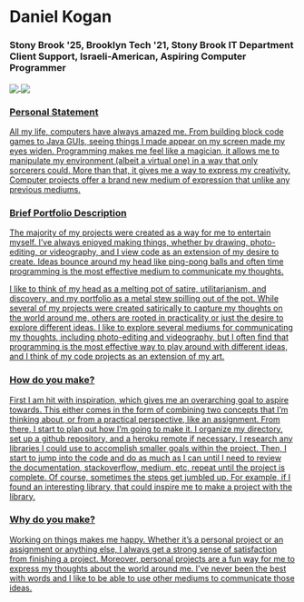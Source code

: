 # Daniel Kogan
### Stony Brook '25, Brooklyn Tech '21, Stony Brook IT Department Client Support, Israeli-American, Aspiring Computer Programmer

<a href="https://github-readme-stats.vercel.app/api?username=daminals&count_private=true&show_icons=true">
  <img align="center" src="https://github-readme-stats.vercel.app/api?username=daminals&count_private=true&show_icons=true" />
</a>
<a href="https://github-readme-stats.vercel.app/api/top-langs/?username=daminals&langs_count=8&hide=html,css&layout=compact&show_icons=true">
  <img align="center" src="https://github-readme-stats.vercel.app/api/top-langs/?username=daminals&langs_count=8&hide=html,css&layout=compact&show_icons=true" />
<!--START_SECTION:waka-->
<!--END_SECTION:waka-->
  
### Personal Statement

All my life, computers have always amazed me. From building block code games to Java GUIs, seeing things I made appear on my screen made my eyes widen. Programming makes me feel like a magician, it allows me to manipulate my environment (albeit a virtual one) in a way that only sorcerers could. More than that, it gives me a way to express my creativity. Computer projects offer a brand new medium of expression that unlike any previous mediums. 

### Brief Portfolio Description

The majority of my projects were created as a way for me to entertain myself. I’ve always enjoyed making things, whether by drawing, photo-editing, or videography, and I view code as an extension of my desire to create. Ideas bounce around my head like ping-pong balls and often time programming is the most effective medium to communicate my thoughts. 

 I like to think of my head as a melting pot of satire, utilitarianism, and discovery, and my portfolio as a metal stew spilling out of the pot. While several of my projects were created satirically to capture my thoughts on the world around me, others are rooted in practicality or just the desire to explore different ideas. I like to explore several mediums for communicating my thoughts, including photo-editing and videography, but I often find that programming is the most effective way to play around with different ideas, and I think of my code projects as an extension of my art.


### How do you make?

First I am hit with inspiration, which gives me an overarching goal to aspire towards. This either comes in the form of combining two concepts that I’m thinking about, or from a practical perspective, like an assignment. From there, I start to plan out how I’m going to make it. I organize my directory, set up a github repository, and a heroku remote if necessary. I research any libraries I could use to accomplish smaller goals within the project. Then, I start to jump into the code and do as much as I can until I need to review the documentation, stackoverflow, medium, etc, repeat until the project is complete. Of course, sometimes the steps get jumbled up. For example, if I found an interesting library, that could inspire me to make a project with the library. 


### Why do you make?

Working on things makes me happy. Whether it’s a personal project or an assignment or anything else, I always get a strong sense of satisfaction from finishing a project. Moreover, personal projects are a fun way for me to express my thoughts about the world around me. I’ve never been the best with words and I like to be able to use other mediums to communicate those ideas. 

